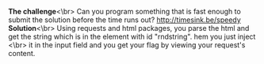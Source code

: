 **The challenge**<\br>
Can you program something that is fast enough to submit the solution before the time runs out?
http://timesink.be/speedy
**Solution**<\br>
Using requests and html packages, you parse the html and get the string which is in the element with id "rndstring". hem you just inject <\br>
it in the input field and you get your flag by viewing your request's content.
